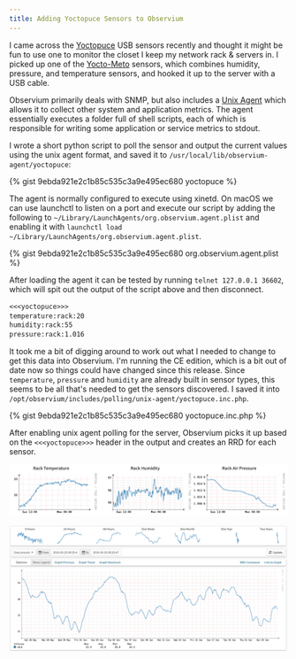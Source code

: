 ```yaml
---
title: Adding Yoctopuce Sensors to Observium
---
```


I came across the [Yoctopuce](https://www.yoctopuce.com/) USB sensors recently and thought it might be fun to use one to monitor the closet I keep my network rack & servers in. I picked up one of the [Yocto-Meto](https://www.yoctopuce.com/EN/products/usb-environmental-sensors/yocto-meteo) sensors, which combines humidity, pressure, and temperature sensors, and hooked it up to the server with a USB cable. 

Observium primarily deals with SNMP, but also includes a [Unix Agent](http://docs.observium.org/unix_agent/) which allows it to collect other system and application metrics. The agent essentially executes a folder full of shell scripts, each of which is responsible for writing some application or service metrics to stdout. 

I wrote a short python script to poll the sensor and output the current values using the unix agent format, and saved it to `/usr/local/lib/observium-agent/yoctopuce`:

{% gist 9ebda921e2c1b85c535c3a9e495ec680 yoctopuce %}

The agent is normally configured to execute using xinetd. On macOS we can use launchctl to listen on a port and execute our script by adding the following to `~/Library/LaunchAgents/org.observium.agent.plist` and enabling it with `launchctl load ~/Library/LaunchAgents/org.observium.agent.plist`.

{% gist 9ebda921e2c1b85c535c3a9e495ec680 org.observium.agent.plist %}

After loading the agent it can be tested by running `telnet 127.0.0.1 36602`, which will spit out the output of the script above and then disconnect.

```txt
<<<yoctopuce>>>
temperature:rack:20
humidity:rack:55
pressure:rack:1.016
```

It took me a bit of digging around to work out what I needed to change to get this data into Observium. I'm running the CE edition, which is a bit out of date now so things could have changed since this release. Since `temperature`, `pressure` and `humidity` are already built in sensor types, this seems to be all that's needed to get the sensors discovered. I saved it into `/opt/observium/includes/polling/unix-agent/yoctopuce.inc.php`.

{% gist 9ebda921e2c1b85c535c3a9e495ec680 yoctopuce.inc.php %}

After enabling unix agent polling for the server, Observium picks it up based on the `<<<yoctopuce>>>` header in the output and creates an RRD for each sensor.

![Observium Minigraphs](/assets/images/posts/charts.png)

![Temperature Detail](/assets/images/posts/charts-big.png)
